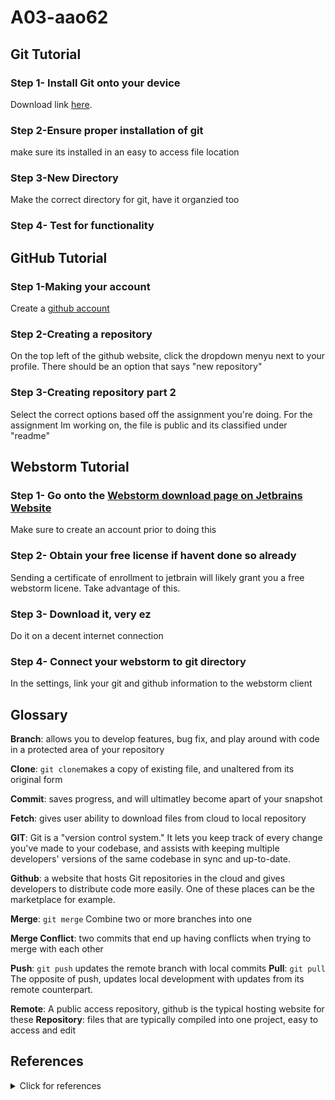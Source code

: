 # A03-aao62
## Git Tutorial
### Step 1- Install Git onto your device 
Download link [here](https://git-scm.com).
### Step 2-Ensure proper installation of git 
make sure its installed in an easy to access file location 

### Step 3-New Directory
Make the correct directory for git, have it organzied too

### Step 4- Test for functionality


## GitHub Tutorial
### Step 1-Making your account 
Create a [github account](github.com)
### Step 2-Creating a repository
On the top left of the github website, click the dropdown menyu next to your profile. There should be an option that says "new repository"

### Step 3-Creating repository part 2
Select the correct options based off the assignment you're doing. For the assignment Im working on, the file is public and its classified under "readme"

## Webstorm Tutorial 
### Step 1- Go onto the [Webstorm download page on Jetbrains Website](https://www.jetbrains.com/webstorm/)
Make sure to create an account prior to doing this 

### Step 2- Obtain your free license if havent done so already
Sending a certificate of enrollment to jetbrain will likely grant you a free webstorm licene. Take advantage of this. 

### Step 3- Download it, very ez 
Do it on a decent internet connection 

### Step 4- Connect your webstorm to git directory 
In the settings, link your git and github information to the webstorm client 



## Glossary
**Branch**: allows you to develop features, bug fix, and play around with code in a protected area of your repository

**Clone**: `git clone`makes a copy of existing file, and unaltered from its original form 

**Commit**: saves progress, and will ultimatley become apart of your snapshot 

**Fetch**: gives user ability to download files from cloud to local repository 

**GIT**: Git is a "version control system." It lets you keep track of every change you've made to your codebase, and assists with keeping multiple developers' versions of the same codebase in sync and up-to-date.

**Github**: a website that hosts Git repositories in the cloud and gives developers to distribute code more easily. One of these places can be the marketplace for example. 

**Merge**: `git merge` Combine two or more branches into one 

**Merge Conflict**: two commits that end up having conflicts when trying to merge with each other 

**Push**: `git push` updates the remote branch with local commits 
**Pull**: `git pull` The opposite of push, updates local development with updates from its remote counterpart.

**Remote**: A public access repository, github is the typical hosting website for these 
**Repository**: files that are typically compiled into one project, easy to access and edit 

## References
<details><summary>Click for references</summary> 
<p>
  
  - [Jet Brains](https://www.jetbrains.com/help/webstorm/getting-started-with-webstorm.html)
  - [GitHub Docs](https://docs.github.com/en)
  - [W3 Schools Git Tutorial](https://www.w3schools.com/git/)
  - Past classes
  
</p>
</details>
